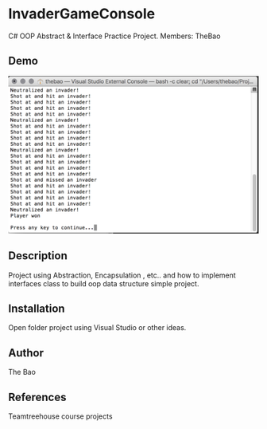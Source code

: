 # InvaderGameConsole
C# OOP Abstract &amp; Interface Practice Project. Members: TheBao

## Demo

![Image demo](/InvaderGameConsole/images_demo/demo.png)


## Description
Project using Abstraction, Encapsulation , etc.. and how to implement interfaces class to build oop data structure simple project. 

## Installation 
Open folder project using Visual Studio or other ideas. 
 

## Author
The Bao 

## References 
Teamtreehouse course projects 

